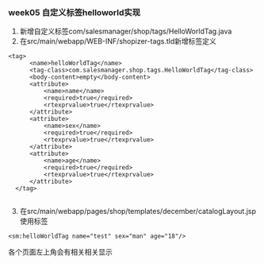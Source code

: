 ### week05 自定义标签helloworld实现
1. 新增自定义标签com/salesmanager/shop/tags/HelloWorldTag.java
2. 在src/main/webapp/WEB-INF/shopizer-tags.tld新增标签定义
  ```
  <tag>
        <name>helloWorldTag</name>
        <tag-class>com.salesmanager.shop.tags.HelloWorldTag</tag-class>
        <body-content>empty</body-content>
        <attribute>
            <name>name</name>
            <required>true</required>
            <rtexprvalue>true</rtexprvalue>
        </attribute>
        <attribute>
            <name>sex</name>
            <required>true</required>
            <rtexprvalue>true</rtexprvalue>
        </attribute>
        <attribute>
            <name>age</name>
            <required>true</required>
            <rtexprvalue>true</rtexprvalue>
        </attribute>
    </tag> 
    
```
        
3. 在src/main/webapp/pages/shop/templates/december/catalogLayout.jsp 使用标签
```
<sm:helloWorldTag name="test" sex="man" age="18"/>
```
各个页面左上角会有相关相关显示
